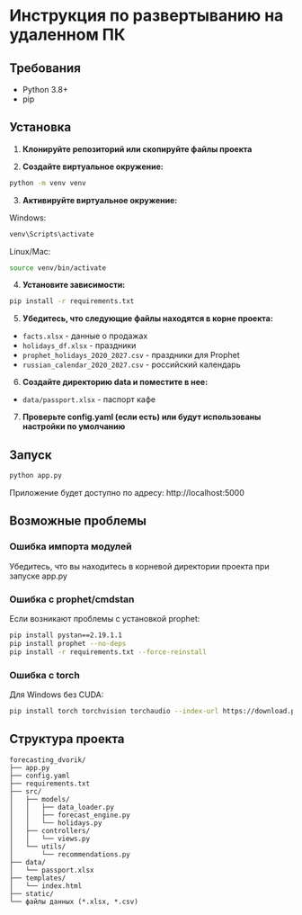 # Инструкция по развертыванию на удаленном ПК

## Требования
- Python 3.8+ 
- pip

## Установка

1. **Клонируйте репозиторий или скопируйте файлы проекта**

2. **Создайте виртуальное окружение:**
```bash
python -m venv venv
```

3. **Активируйте виртуальное окружение:**

Windows:
```bash
venv\Scripts\activate
```

Linux/Mac:
```bash
source venv/bin/activate
```

4. **Установите зависимости:**
```bash
pip install -r requirements.txt
```

5. **Убедитесь, что следующие файлы находятся в корне проекта:**
- `facts.xlsx` - данные о продажах
- `holidays_df.xlsx` - праздники
- `prophet_holidays_2020_2027.csv` - праздники для Prophet
- `russian_calendar_2020_2027.csv` - российский календарь

6. **Создайте директорию data и поместите в нее:**
- `data/passport.xlsx` - паспорт кафе

7. **Проверьте config.yaml (если есть) или будут использованы настройки по умолчанию**

## Запуск

```bash
python app.py
```

Приложение будет доступно по адресу: http://localhost:5000

## Возможные проблемы

### Ошибка импорта модулей
Убедитесь, что вы находитесь в корневой директории проекта при запуске app.py

### Ошибка с prophet/cmdstan
Если возникают проблемы с установкой prophet:
```bash
pip install pystan==2.19.1.1
pip install prophet --no-deps
pip install -r requirements.txt --force-reinstall
```

### Ошибка с torch
Для Windows без CUDA:
```bash
pip install torch torchvision torchaudio --index-url https://download.pytorch.org/whl/cpu
```

## Структура проекта
```
forecasting_dvorik/
├── app.py
├── config.yaml
├── requirements.txt
├── src/
│   ├── models/
│   │   ├── data_loader.py
│   │   ├── forecast_engine.py
│   │   └── holidays.py
│   ├── controllers/
│   │   └── views.py
│   └── utils/
│       └── recommendations.py
├── data/
│   └── passport.xlsx
├── templates/
│   └── index.html
├── static/
└── файлы данных (*.xlsx, *.csv)
```